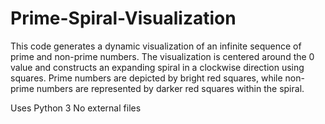 # Prime-Spiral-Visualization
This code generates a dynamic visualization of an infinite sequence of prime and non-prime numbers. The visualization is centered around the 0 value and constructs an expanding spiral in a clockwise direction using squares. Prime numbers are depicted by bright red squares, while non-prime numbers are represented by darker red squares within the spiral.

Uses Python 3
No external files
